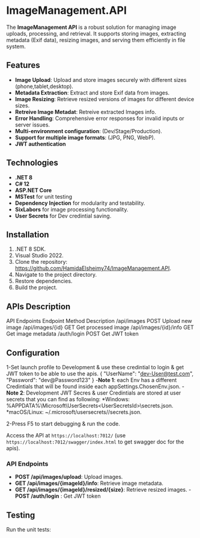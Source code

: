 # ImageManagement.API
The **ImageManagement API** is a robust solution for managing image uploads, processing, and retrieval. It supports storing images, extracting metadata (Exif data), resizing images, and serving them efficiently in file system.

## Features
- **Image Upload**: Upload and store images securely with different sizes (phone,tablet,desktop).
- **Metadata Extraction**: Extract and store Exif data from images.
- **Image Resizing**: Retrieve resized versions of images for different device sizes.
- **Retreive Image Metadat**: Retreive extracted Images info.
- **Error Handling**: Comprehensive error responses for invalid inputs or server issues.
- **Multi-environment configuration**: (Dev/Stage/Production).
- **Support for multiple image formats**: (JPG, PNG, WebP).
- **JWT authentication**

## Technologies
- **.NET 8**
- **C# 12**
- **ASP.NET Core**
- **MSTest** for unit testing
- **Dependency Injection** for modularity and testability.
- **SixLabors** for image processing functionality.
- **User Secrets** for Dev credintial saving.

## Installation
1. .NET 8 SDK.
2.  Visual Studio 2022.
3.  Clone the repository: https://github.com/HamidaElsheimy74/ImageManagement.API.
4.  Navigate to the project directory.
5.  Restore dependencies.
6.  Build the project.


## APIs Description
API Endpoints
Endpoint	                Method	  Description
/api/images      	        POST	    Upload new image
/api/images/{id}	        GET	      Get processed image
/api/images/{id}/info	    GET	      Get image metadata
/auth/login	              POST	    Get JWT token

## Configuration
1-Set launch profile to Development & use these credintial to login & get JWT token to be able to use the apis.
{
		"UserName": "dev-User@test.com",
		"Password": "dev@Password123"
	}
-**Note 1**: each Env has a different Credintials that will be found inside each appSettings.ChosenEnv.json.
-**Note 2**: Development JWT Secres  & user Credintials are stored at user secrets that you can find as following: 
          *Windows: %APPDATA%\Microsoft\UserSecrets\<UserSecretsId>\secrets.json.
          *macOS/Linux: ~/.microsoft/usersecrets/<UserSecretsId>/secrets.json.
 

2-Press F5 to start debugging & run the code.

 Access the API at `https://localhost:7012/` (use `https://localhost:7012/swagger/index.html` to get swagger doc for the apis).

### API Endpoints
- **POST /api/images/upload**: Upload images.
- **GET /api/images/{imageId}/info**: Retrieve image metadata.
- **GET /api/images/{imageId}/resized/{size}**: Retrieve resized images.
-**POST /auth/login** :    Get JWT token

  
## Testing
Run the unit tests:
   
   
